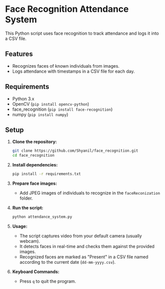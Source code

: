 
# Face Recognition Attendance System

This Python script uses face recognition to track attendance and logs it into a CSV file.

## Features

- Recognizes faces of known individuals from images.
- Logs attendance with timestamps in a CSV file for each day.

## Requirements

- Python 3.x
- OpenCV (`pip install opencv-python`)
- face_recognition (`pip install face-recognition`)
- numpy (`pip install numpy`)

## Setup

1. **Clone the repository:**
   ```bash
   git clone https://github.com/Shyanil/face_recognition.git
   cd face_recognition
   ```

2. **Install dependencies:**
   ```bash
   pip install -r requirements.txt
   ```

3. **Prepare face images:**
   - Add JPEG images of individuals to recognize in the `faceReconization` folder.

4. **Run the script:**
   ```bash
   python attendance_system.py
   ```

5. **Usage:**
   - The script captures video from your default camera (usually webcam).
   - It detects faces in real-time and checks them against the provided images.
   - Recognized faces are marked as "Present" in a CSV file named according to the current date (`dd-mm-yyyy.csv`).

6. **Keyboard Commands:**
   - Press `q` to quit the program.



